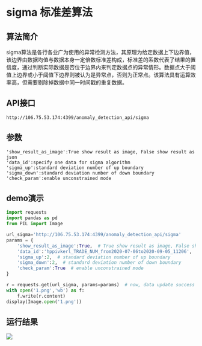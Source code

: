 # sigma 标准差算法

## 算法简介
sigma算法是各行各业广为使用的异常检测方法，其原理为给定数据上下边界值，该边界由数据均值与数据本身一定倍数标准差构成，标准差的系数代表了结果的置信度，通过判断实际数据是否位于边界内来判定数据点的异常情形。数据点大于阈值上边界或小于阈值下边界则被认为是异常点，否则为正常点。该算法具有运算效率高，但需要剔除掉数据中同一时间戳的重复数据。

## API接口

```
http://106.75.53.174:4399/anomaly_detection_api/sigma
```

## 参数

```
'show_result_as_image':True show result as image, False show result as json
'data_id':specify one data for sigma algorithm
'sigma_up':standard deviation number of up boundary
'sigma_down':standard deviation number of down boundary
'check_param':enable unconstrained mode
```

## demo演示

```python
import requests
import pandas as pd
from PIL import Image

url_sigma='http://106.75.53.174:4399/anomaly_detection_api/sigma'
params = {
    'show_result_as_image':True,  # True show result as image, False show result as json
    'data_id':'hppivkerl_TRADE_NUM_from2020-07-06to2020-09-05_11206',  # specify one data for sigma algorithm
    'sigma_up':2,  # standard deviation number of up boundary
    'sigma_down':2,  # standard deviation number of down boundary
    'check_param':True  # enable unconstrained mode
}

r = requests.get(url_sigma, params=params)  # now, data update success
with open('1.png','wb') as f:
    f.write(r.content)
display(Image.open('1.png'))
```

## 运行结果
![](/images/sigma_demo.png)
